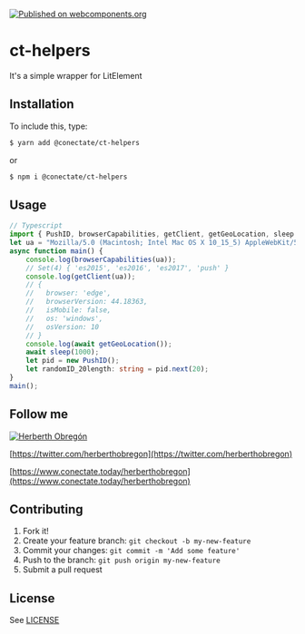 [![Published on webcomponents.org](https://img.shields.io/badge/webcomponents.org-published-blue.svg)](https://github.com/conectate/ct-helpers)

# ct-helpers

It's a simple wrapper for LitElement

## Installation

To include this, type:

```sh
$ yarn add @conectate/ct-helpers
```

or

```sh
$ npm i @conectate/ct-helpers
```

## Usage

```typescript
// Typescript
import { PushID, browserCapabilities, getClient, getGeoLocation, sleep } from "@conectate/ct-helpers";
let ua = "Mozilla/5.0 (Macintosh; Intel Mac OS X 10_15_5) AppleWebKit/537.36 (KHTML, like Gecko) Chrome/83.0.4103.61 Safari/537.36";
async function main() {
	console.log(browserCapabilities(ua));
	// Set(4) { 'es2015', 'es2016', 'es2017', 'push' }
	console.log(getClient(ua));
	// {
	//   browser: 'edge',
	//   browserVersion: 44.18363,
	//   isMobile: false,
	//   os: 'windows',
	//   osVersion: 10
	// }
	console.log(await getGeoLocation());
	await sleep(1000);
	let pid = new PushID();
	let randomID_20length: string = pid.next(20);
}
main();
```

## Follow me

[![Herberth Obregón](https://user-images.githubusercontent.com/6503845/74269077-8bc2e100-4cce-11ea-8a6f-1ba34b8b5cf2.jpg)](https://twitter.com/herberthobregon)

[https://twitter.com/herberthobregon](https://twitter.com/herberthobregon)

[https://www.conectate.today/herberthobregon](https://www.conectate.today/herberthobregon)

## Contributing

1. Fork it!
2. Create your feature branch: `git checkout -b my-new-feature`
3. Commit your changes: `git commit -m 'Add some feature'`
4. Push to the branch: `git push origin my-new-feature`
5. Submit a pull request

## License

See [LICENSE](/LICENSE)
